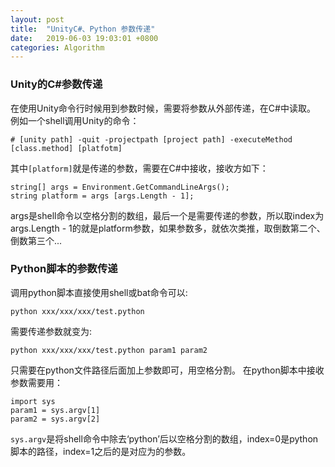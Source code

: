 ```yaml
---
layout: post
title:  "UnityC#、Python 参数传递"
date:   2019-06-03 19:03:01 +0800
categories: Algorithm
---
```

### Unity的C#参数传递
在使用Unity命令行时候用到参数时候，需要将参数从外部传递，在C#中读取。
例如一个shell调用Unity的命令：

```
# [unity path] -quit -projectpath [project path] -executeMethod [class.method] [platfotm]
```
其中```[platform]```就是传递的参数，需要在C#中接收，接收方如下：
```
string[] args = Environment.GetCommandLineArgs();
string platform = args [args.Length - 1];
```
args是shell命令以空格分割的数组，最后一个是需要传递的参数，所以取index为args.Length - 1的就是platform参数，如果参数多，就依次类推，取倒数第二个、倒数第三个...

### Python脚本的参数传递
调用python脚本直接使用shell或bat命令可以:
```
python xxx/xxx/xxx/test.python
```
需要传递参数就变为:
```
python xxx/xxx/xxx/test.python param1 param2
```
只需要在python文件路径后面加上参数即可，用空格分割。
在python脚本中接收参数需要用：
```
import sys
param1 = sys.argv[1]
param2 = sys.argv[2]
```
```sys.argv```是将shell命令中除去‘python’后以空格分割的数组，index=0是python脚本的路径，index=1之后的是对应为的参数。


